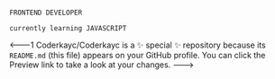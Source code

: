                                                                             FRONTEND DEVELOPER
                                                                        currently learning JAVASCRIPT 
                                                                        
  

<---1
Coderkayc/Coderkayc is a ✨ special ✨ repository because its `README.md` (this file) appears on your GitHub profile.
You can click the Preview link to take a look at your changes.
--->
